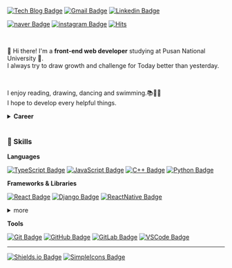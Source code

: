[![Tech Blog Badge](http://img.shields.io/badge/-Tech%20Blog-DD0B78?style=flat-square&logo=github%20Sponsors&logoColor=white&link=https://jeonghye-choi.github.io/)](https://jeonghye-choi.github.io/) 
[![Gmail Badge](https://img.shields.io/badge/ppllhm.0@gmail.com-EA4335?style=flat-square&logo=Gmail&logoColor=white&link=mailto:ppllhm.0@gmail.com)](mailto:ppllhm.0@gmail.com) 
[![Linkedin Badge](https://img.shields.io/badge/-jeonghye%20choi-0A66C2?style=flat-square&logo=Linkedin&logoColor=white&link=https://www.linkedin.com/in/jeonghye-choi/)](https://www.linkedin.com/in/jeonghye-choi/)  

[![naver Badge](https://img.shields.io/badge/-Blog-03C75A?style=flat-square&logo=Naver&logoColor=white&link=https://blog.naver.com/jeonghye9808)](https://blog.naver.com/jeonghye9808)
[![instagram Badge](https://img.shields.io/badge/-jihyenanum-E4405F?style=flat-square&logo=Instagram&logoColor=white&link=https://www.instagram.com/jihyenanum)](https://www.instagram.com/jihyenanum) [![Hits](https://hits.seeyoufarm.com/api/count/incr/badge.svg?url=https%3A%2F%2Fgithub.com%2Fjeonghye-choi&count_bg=%2359DCFF&title_bg=%23646464&icon=&icon_color=%23FFFFFF&title=hits&edge_flat=false)](https://hits.seeyoufarm.com)

<br/>

👋 Hi there! I'm a **front-end web developer** studying at Pusan National University 🏫.<br/>
I always try to draw growth and challenge for Today better than yesterday.

<br/>

I enjoy reading, drawing, dancing and swimming.📚🎨💃<br/>
I hope to develop every helpful things.

<details>
 <summary><b>Career</b></summary>
 <br/>
 
  |          Type          |             Date             |                  Contents                 |         Organization         |
 |:----------------------:|:----------------------------:|:-----------------------------------------:|:----------------------------:|
 | External <br/> activities |    2019.3 <br>~<br>2019.12   |      Department of<br>Web Programming     |           LikeLion           |
 |     🏢<br>Employment     |  2019.5.3 <br>~<br>2019.9.13 |                  Designer                 |      While True,<br>ONAD     |
 | External<br>activities | 2019.9.16 <br>~<br>2019.10.4 |              Front developer              |   Two weeks,<br>pathfinder   |
 |      🎓<br>Education     |         2020.3 <br>~         | Department of<br>Mathematics,<br>Software | Pusan National<br>University |
 |     🏢<br>Employment     |            2020.10           |              Intern developer             | ASSI.<br>Readers withreaders |
</details>

<br/>
 
### 💎 Skills

**Languages**

[![TypeScript Badge](https://img.shields.io/badge/-TypeScript-3178C6?style=flat-square&logo=TypeScript&logoColor=white&link=https://www.typescriptlang.org/)](https://www.typescriptlang.org/)
[![JavaScript Badge](https://img.shields.io/badge/-JavaScript-F7DF1E?style=flat-square&logo=JavaScript&logoColor=white&link=https://www.ecma-international.org/publications/standards/Ecma-262.htm)](https://www.ecma-international.org/publications/standards/Ecma-262.htm)
[![C++ Badge](https://img.shields.io/badge/-C++-00599C?style=flat-square&logo=cplusplus&logoColor=white&link=https://isocpp.org/)](https://isocpp.org/)
[![Python Badge](https://img.shields.io/badge/-Python-3776AB?style=flat-square&logo=python&logoColor=white&link=https://www.python.org/)](https://www.python.org/)

**Frameworks & Libraries**

[![React Badge](https://img.shields.io/badge/-React-61DAFB?style=flat-square&logo=react&logoColor=white&link=https://reactjs.org/)](https://reactjs.org/)
[![Django Badge](https://img.shields.io/badge/-Django-092E20?style=flat-square&logo=django&logoColor=white&link=https://www.djangoproject.com/)](https://www.djangoproject.com/)
[![ReactNative Badge](https://img.shields.io/badge/-ReactNative-61DAFB?style=flat-square&logo=react&logoColor=white&link=https://reactnative.dev/)](https://reactnative.dev/)

<details>
 <summary>more</summary>
 <br/>
 
 [![Insomnia Badge](https://img.shields.io/badge/-Insomnia-5849BE?style=flat-square&logo=insomnia&logoColor=white&link=https://insomnia.rest/)](https://insomnia.rest/)
  [![Postman Badge](https://img.shields.io/badge/-Postman-FF6C37?style=flat-square&logo=postman&logoColor=white&link=https://www.postman.com/)](https://www.postman.com/)

</details>

**Tools**

[![Git Badge](https://img.shields.io/badge/-Git-F05032?style=flat-square&logo=git&logoColor=white&link=https://git-scm.com/)](https://git-scm.com/)
[![GitHub Badge](https://img.shields.io/badge/-GitHub-181717?style=flat-square&logo=github&logoColor=white&link=https://github.com/)](https://github.com/)
[![GitLab Badge](https://img.shields.io/badge/-GitLab-FCA121?style=flat-square&logo=gitlab&logoColor=white&link=https://about.gitlab.com/)](https://about.gitlab.com/)
[![VSCode Badge](https://img.shields.io/badge/-VSCode-007ACC?style=flat-square&logo=visualstudiocode&logoColor=white&link=https://code.visualstudio.com/)](https://code.visualstudio.com/)

---

[![Shields.io Badge](https://img.shields.io/badge/-Shields.io-000000?style=flat-square&logo=shieldsdotio&logoColor=white&link=https://shields.io/)](https://shields.io/)
[![SimpleIcons Badge](https://img.shields.io/badge/-Simple%20Icons-111111?style=flat-square&logo=simpleicons&logoColor=white&link=https://simpleicons.org/)](https://simpleicons.org/)


